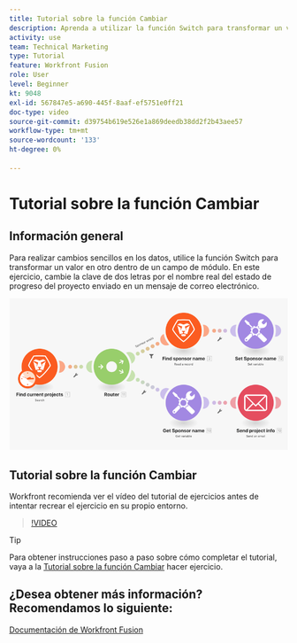 ```yaml
---
title: Tutorial sobre la función Cambiar
description: Aprenda a utilizar la función Switch para transformar un valor en otro dentro de un campo de módulo en [!DNL Adobe Workfront Fusion].
activity: use
team: Technical Marketing
type: Tutorial
feature: Workfront Fusion
role: User
level: Beginner
kt: 9048
exl-id: 567847e5-a690-445f-8aaf-ef5751e0ff21
doc-type: video
source-git-commit: d39754b619e526e1a869deedb38dd2f2b43aee57
workflow-type: tm+mt
source-wordcount: '133'
ht-degree: 0%

---
```


# Tutorial sobre la función Cambiar

## Información general

Para realizar cambios sencillos en los datos, utilice la función Switch para transformar un valor en otro dentro de un campo de módulo. En este ejercicio, cambie la clave de dos letras por el nombre real del estado de progreso del proyecto enviado en un mensaje de correo electrónico.

![Una imagen con la función de conmutación](assets/beyond-basic-modules-3.png)

## Tutorial sobre la función Cambiar

Workfront recomienda ver el vídeo del tutorial de ejercicios antes de intentar recrear el ejercicio en su propio entorno.

>[!VIDEO](https://video.tv.adobe.com/v/335289/?quality=12)

>[!TIP]
>
>Para obtener instrucciones paso a paso sobre cómo completar el tutorial, vaya a la [Tutorial sobre la función Cambiar](https://experienceleague.adobe.com/docs/workfront-learn/tutorials-workfront/fusion/exercises/switch-function.html?lang=en) hacer ejercicio.


## ¿Desea obtener más información? Recomendamos lo siguiente:

[Documentación de Workfront Fusion](https://experienceleague.adobe.com/docs/workfront/using/adobe-workfront-fusion/workfront-fusion-2.html?lang=en)
